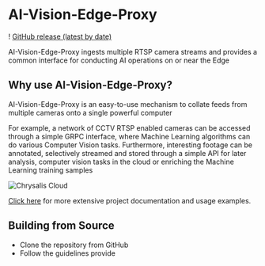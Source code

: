 # AI-Vision-Edge-Proxy

! [GitHub release (latest by date)](https://img.shields.io/github/v/release/bombody/AI-Vision-Edge-Proxy) 

AI-Vision-Edge-Proxy ingests multiple RTSP camera streams and provides a common interface for conducting AI operations on or near the Edge

## Why use AI-Vision-Edge-Proxy?

AI-Vision-Edge-Proxy is an easy-to-use mechanism to collate feeds from multiple cameras onto a single powerful computer

For example, a network of CCTV RTSP enabled cameras can be accessed through a simple GRPC interface, where Machine Learning algorithms can do various Computer Vision tasks. Furthermore, interesting footage can be annotated, selectively streamed and stored through a simple API for later analysis, computer vision tasks in the cloud or enriching the Machine Learning training samples

![Chrysalis Cloud](https://storage.googleapis.com/chrysaliswebassets/chrysalis-video-edge-ai-proxy.png)

[Click here](https://bombody.github.io/api_doc/) for more extensive project documentation and usage examples.

## Building from Source

* Clone the repository from GitHub
* Follow the guidelines provide